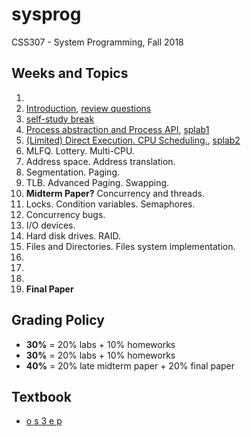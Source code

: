 # sysprog
CSS307 - System Programming, Fall 2018

## Weeks and Topics

1. 
2. [Introduction](./week02), [review questions](https://github.com/sduclassroom/ch02intro)
3. [self-study break](./week03)
4. [Process abstraction and Process API](./week04), [splab1](https://github.com/sduclassroom/splab1)
5. [(Limited) Direct Execution. CPU Scheduling.](./week05), [splab2](https://github.com/sduclassroom/splab2)
6. MLFQ. Lottery. Multi-CPU.
7. Address space. Address translation.
8. Segmentation. Paging.
9. TLB. Advanced Paging. Swapping.
10. __Midterm Paper?__ Concurrency and threads.
11. Locks. Condition variables. Semaphores.
12. Concurrency bugs.
13. I/O devices.
14. Hard disk drives. RAID.
15. Files and Directories. Files system implementation.
16. 
17.
18. 
19. __Final Paper__




## Grading Policy

* **30%** = 20% labs + 10% homeworks
* **30%** = 20% labs + 10% homeworks
* **40%** = 20% late midterm paper + 20% final paper

## Textbook

* [o s 3 e p](http://www.ostep.org)
